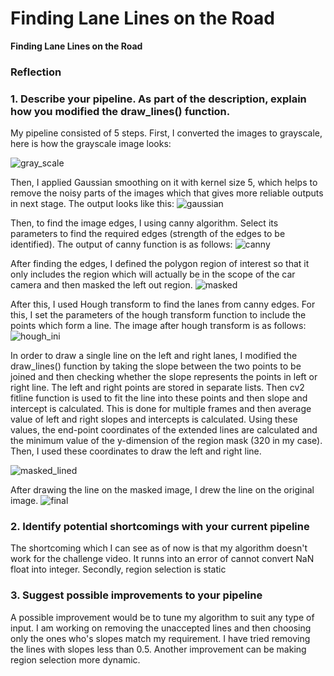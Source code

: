 # **Finding Lane Lines on the Road**

**Finding Lane Lines on the Road**

### Reflection

### 1. Describe your pipeline. As part of the description, explain how you modified the draw_lines() function.

My pipeline consisted of 5 steps. First, I converted the images to grayscale, here is how the grayscale image looks:

![gray_scale](https://user-images.githubusercontent.com/20146538/30404133-ea4f6e82-9899-11e7-825c-66303ff8f960.png)

Then, I applied Gaussian smoothing on it with kernel size 5, which helps to remove the noisy parts of the images which that gives more reliable outputs in next stage. The output looks like this:
![gaussian](https://user-images.githubusercontent.com/20146538/30404180-3ed51b78-989a-11e7-8b9f-a4b1f0361a46.png)

Then, to find the image edges, I using canny algorithm. Select its parameters to find the required edges (strength of the edges to be identified). The output of canny function is as follows:
![canny](https://user-images.githubusercontent.com/20146538/30404359-3ba8090a-989b-11e7-9e2c-b6b3706b4ff9.png)

After finding the edges, I defined the polygon region of interest so that it only includes the region which will actually be in the scope of the car camera and then masked the left out region. 
![masked](https://user-images.githubusercontent.com/20146538/30404427-7f6c8eb8-989b-11e7-886c-f10d7c823567.png)

After this, I used Hough transform to find the lanes from canny edges. For this, I set the parameters of the hough transform function to include the points which form a line. The image after hough transform is as follows:
![hough_ini](https://user-images.githubusercontent.com/20146538/30404595-3e3565cc-989c-11e7-9bc9-62abfd797121.png)

In order to draw a single line on the left and right lanes, I modified the draw_lines() function by taking the slope between the two points to be joined and then checking whether the slope represents the points in left or right line. The left and right points are stored in separate lists. Then cv2 fitline function is used to fit the line into these points and then slope and intercept is calculated. This is done for multiple frames and then average value of left and right slopes and intercepts is calculated. Using these values, the end-point coordinates of the extended lines are calculated and the minimum value of the y-dimension of the region mask (320 in my case). Then, I used these coordinates to draw the left and right line.

![masked_lined](https://user-images.githubusercontent.com/20146538/30404837-7ffc434e-989d-11e7-976b-f82669b496c2.png)

After drawing the line on the masked image, I drew the line on the original image.
![final](https://user-images.githubusercontent.com/20146538/30404872-aeccd076-989d-11e7-8d5c-064fc8bd7087.png)

### 2. Identify potential shortcomings with your current pipeline
The shortcoming which I can see as of now is that my algorithm doesn't work for the challenge video. It runns into an error of cannot convert NaN float into integer.
Secondly, region selection is static

### 3. Suggest possible improvements to your pipeline

A possible improvement would be to tune my algorithm to suit any type of input. I am working on removing the unaccepted lines and then choosing only the ones who's slopes match my requirement. I have tried removing the lines with slopes less than 0.5. 
Another improvement can be making region selection more dynamic.
